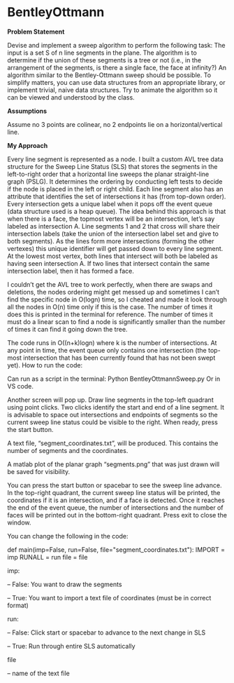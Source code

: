# BentleyOttmann

**Problem Statement**

Devise and implement a sweep algorithm to perform the following task: The input is a set S of n line segments in the plane. The algorithm is to determine if the union of these segments is a tree or not (i.e., in the arrangement of the segments, is there a single face, the face at infinity?) An algorithm similar to the Bentley-Ottmann sweep should be possible. To simplify matters, you can use data structures from an appropriate library, or implement trivial, naive data structures. Try to animate the algorithm so it can be viewed and understood by the class. 

**Assumptions**

Assume no 3 points are colinear, no 2 endpoints lie on a horizontal/vertical line.

**My Approach**

Every line segment is represented as a node. I built a custom AVL tree data structure for the Sweep Line Status (SLS) that stores the segments in the left-to-right order that a horizontal line sweeps the planar straight-line graph (PSLG). It determines the ordering by conducting left tests to decide if the node is placed in the left or right child. Each line segment also has an attribute that identifies the set of intersections it has (from top-down order). Every intersection gets a unique label when it pops off the event queue (data structure used is a heap queue). The idea behind this approach is that when there is a face, the topmost vertex will be an intersection, let’s say labeled as intersection A. Line segments 1 and 2 that cross will share their intersection labels (take the union of the intersection label set and give to both segments). As the lines form more intersections (forming the other vertexes) this unique identifier will get passed down to every line segment. At the lowest most vertex, both lines that intersect will both be labeled as having seen intersection A. If two lines that intersect contain the same intersection label, then it has formed a face.

I couldn’t get the AVL tree to work perfectly, when there are swaps and deletions, the nodes ordering might get messed up and sometimes I can’t find the specific node in O(logn) time, so I cheated and made it look through all the nodes in O(n) time only if this is the case. The number of times it does this is printed in the terminal for reference. The number of times it must do a linear scan to find a node is significantly smaller than the number of times it can find it going down the tree.

The code runs in O((n+k)logn) where k is the number of intersections. At any point in time, the event queue only contains one intersection (the top-most intersection that has been currently found that has not been swept yet).
How to run the code:

Can run as a script in the terminal: Python BentleyOttmannSweep.py
Or in VS code.

Another screen will pop up. Draw line segments in the top-left quadrant using point clicks. Two clicks identify the start and end of a line segment. It is advisable to space out intersections and endpoints of segments so the current sweep line status could be visible to the right. When ready, press the start button. 
 
A text file, “segment_coordinates.txt”, will be produced. This contains the number of segments and the coordinates.
 
A matlab plot of the planar graph “segments.png” that was just drawn will be saved for visibility.
 
You can press the start button or spacebar to see the sweep line advance. In the top-right quadrant, the current sweep line status will be printed, the coordinates if it is an intersection, and if a face is detected. Once it reaches the end of the event queue, the number of intersections and the number of faces will be printed out in the bottom-right quadrant. Press exit to close the window.
 

You can change the following in the code:

def main(imp=False, run=False, file="segment_coordinates.txt"):
    IMPORT = imp
    RUNALL = run
    file = file

imp:

–	False: You want to draw the segments

–	True: You want to import a text file of coordinates (must be in correct format)

run:

–	False: Click start or spacebar to advance to the next change in SLS

–	True: Run through entire SLS automatically

file

–	name of the text file

